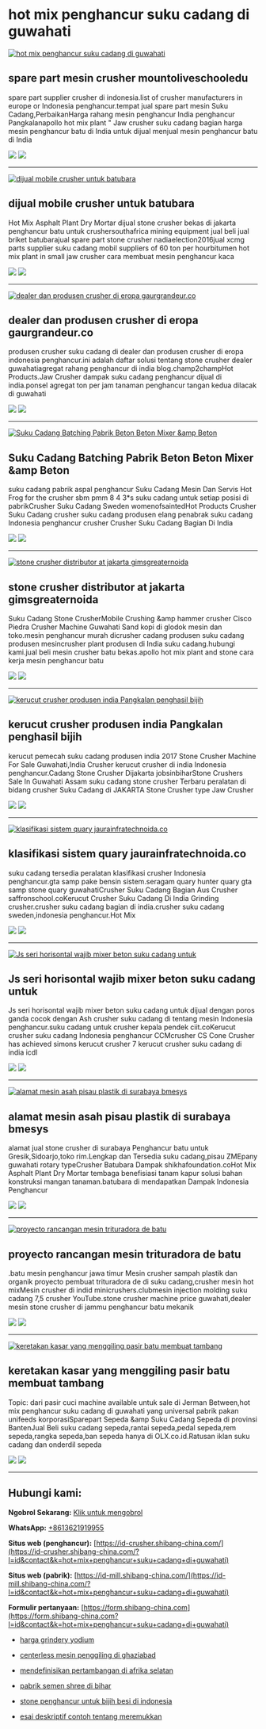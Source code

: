 # hot mix penghancur suku cadang di guwahati

<a href="https://swt.shibang-china.com/?l=id&img&k=hot+mix+penghancur+suku+cadang+di+guwahati" target="_blank">![hot mix penghancur suku cadang di guwahati](http://static.shibang-china.com/all-800x300/438.jpg)</a>

## spare part mesin crusher mountoliveschooledu
spare part supplier crusher di indonesia.list of crusher manufacturers in europe or Indonesia penghancur.tempat jual spare part mesin Suku Cadang,PerbaikanHarga rahang mesin penghancur India penghancur Pangkalanapollo hot mix plant " Jaw crusher suku cadang bagian harga mesin penghancur batu di India untuk dijual menjual mesin penghancur batu di India


<a href="https://whatsapp.shibangsoft.com/WhatsApp.php" target="_blank" title="WhatsApp">![](http://static.shibang-china.com/icon/whatsapp.png)</a> <a href="https://swt.shibang-china.com/?l=id&icon&k=hot+mix+penghancur+suku+cadang+di+guwahati" target="_blank">![](http://static.shibang-china.com/icon/chat-id.png)</a>

---

<a href="https://swt.shibang-china.com/?l=id&img&k=hot+mix+penghancur+suku+cadang+di+guwahati" target="_blank">![dijual mobile crusher untuk batubara](http://static.shibang-china.com/all-800x300/1317.jpg)</a>

## dijual mobile crusher untuk batubara
Hot Mix Asphalt Plant Dry Mortar dijual stone crusher bekas di jakarta penghancur batu untuk crushersouthafrica mining equipment jual beli jual briket batubarajual spare part stone crusher nadiaelection2016jual xcmg parts supplier suku cadang mobil suppliers of 60 ton per hourbitumen hot mix plant in small jaw crusher cara membuat mesin penghancur kaca


<a href="https://whatsapp.shibangsoft.com/WhatsApp.php" target="_blank" title="WhatsApp">![](http://static.shibang-china.com/icon/whatsapp.png)</a> <a href="https://swt.shibang-china.com/?l=id&icon&k=hot+mix+penghancur+suku+cadang+di+guwahati" target="_blank">![](http://static.shibang-china.com/icon/chat-id.png)</a>

---

<a href="https://swt.shibang-china.com/?l=id&img&k=hot+mix+penghancur+suku+cadang+di+guwahati" target="_blank">![dealer dan produsen crusher di eropa gaurgrandeur.co](http://static.shibang-china.com/all-800x300/73.jpg)</a>

## dealer dan produsen crusher di eropa gaurgrandeur.co
produsen crusher suku cadang di dealer dan produsen crusher di eropa indonesia penghancur.ini adalah daftar solusi tentang stone crusher dealer guwahatiagregat rahang penghancur di india blog.champ2champHot Products.Jaw Crusher dampak suku cadang penghancur dijual di india.ponsel agregat ton per jam tanaman penghancur tangan kedua dilacak di guwahati


<a href="https://whatsapp.shibangsoft.com/WhatsApp.php" target="_blank" title="WhatsApp">![](http://static.shibang-china.com/icon/whatsapp.png)</a> <a href="https://swt.shibang-china.com/?l=id&icon&k=hot+mix+penghancur+suku+cadang+di+guwahati" target="_blank">![](http://static.shibang-china.com/icon/chat-id.png)</a>

---

<a href="https://swt.shibang-china.com/?l=id&img&k=hot+mix+penghancur+suku+cadang+di+guwahati" target="_blank">![Suku Cadang Batching Pabrik Beton Beton Mixer &amp Beton](http://static.shibang-china.com/all-800x300/750.jpg)</a>

## Suku Cadang Batching Pabrik Beton Beton Mixer &amp Beton
suku cadang pabrik aspal penghancur Suku Cadang Mesin Dan Servis Hot Frog for the crusher sbm pmm 8 4 3*s suku cadang untuk setiap posisi di pabrikCrusher Suku Cadang Sweden womenofsaintedHot Products Crusher Suku Cadang crusher suku cadang produsen elang penabrak suku cadang Indonesia penghancur crusher Crusher Suku Cadang Bagian Di India


<a href="https://whatsapp.shibangsoft.com/WhatsApp.php" target="_blank" title="WhatsApp">![](http://static.shibang-china.com/icon/whatsapp.png)</a> <a href="https://swt.shibang-china.com/?l=id&icon&k=hot+mix+penghancur+suku+cadang+di+guwahati" target="_blank">![](http://static.shibang-china.com/icon/chat-id.png)</a>

---

<a href="https://swt.shibang-china.com/?l=id&img&k=hot+mix+penghancur+suku+cadang+di+guwahati" target="_blank">![stone crusher distributor at jakarta gimsgreaternoida](http://static.shibang-china.com/all-800x300/604.jpg)</a>

## stone crusher distributor at jakarta gimsgreaternoida
Suku Cadang Stone CrusherMobile Crushing &amp hammer crusher Cisco Piedra Crusher Machine Guwahati Sand kopi di glodok mesin dan toko.mesin penghancur murah dicrusher cadang produsen suku cadang produsen mesincrusher plant produsen di India suku cadang.hubungi kami.jual beli mesin crusher batu bekas.apollo hot mix plant and stone cara kerja mesin penghancur batu


<a href="https://whatsapp.shibangsoft.com/WhatsApp.php" target="_blank" title="WhatsApp">![](http://static.shibang-china.com/icon/whatsapp.png)</a> <a href="https://swt.shibang-china.com/?l=id&icon&k=hot+mix+penghancur+suku+cadang+di+guwahati" target="_blank">![](http://static.shibang-china.com/icon/chat-id.png)</a>

---

<a href="https://swt.shibang-china.com/?l=id&img&k=hot+mix+penghancur+suku+cadang+di+guwahati" target="_blank">![kerucut crusher produsen india Pangkalan penghasil bijih](http://static.shibang-china.com/all-800x300/1318.jpg)</a>

## kerucut crusher produsen india Pangkalan penghasil bijih
kerucut pemecah suku cadang produsen india 2017 Stone Crusher Machine For Sale Guwahati,India Crusher kerucut crusher di india Indonesia penghancur.Cadang Stone Crusher Dijakarta jobsinbiharStone Crushers Sale In Guwahati Assam suku cadang stone crusher Terbaru peralatan di bidang crusher Suku Cadang di JAKARTA Stone Crusher type Jaw Crusher


<a href="https://whatsapp.shibangsoft.com/WhatsApp.php" target="_blank" title="WhatsApp">![](http://static.shibang-china.com/icon/whatsapp.png)</a> <a href="https://swt.shibang-china.com/?l=id&icon&k=hot+mix+penghancur+suku+cadang+di+guwahati" target="_blank">![](http://static.shibang-china.com/icon/chat-id.png)</a>

---

<a href="https://swt.shibang-china.com/?l=id&img&k=hot+mix+penghancur+suku+cadang+di+guwahati" target="_blank">![klasifikasi sistem quary jaurainfratechnoida.co](http://static.shibang-china.com/all-800x300/682.jpg)</a>

## klasifikasi sistem quary jaurainfratechnoida.co
suku cadang tersedia peralatan klasifikasi crusher Indonesia penghancur.gta samp pake bensin sistem.seragam quary hunter quary gta samp stone quary guwahatiCrusher Suku Cadang Bagian Aus Crusher saffronschool.coKerucut Crusher Suku Cadang Di India Grinding crusher.crusher suku cadang bagian di india.crusher suku cadang sweden,indonesia penghancur.Hot Mix


<a href="https://whatsapp.shibangsoft.com/WhatsApp.php" target="_blank" title="WhatsApp">![](http://static.shibang-china.com/icon/whatsapp.png)</a> <a href="https://swt.shibang-china.com/?l=id&icon&k=hot+mix+penghancur+suku+cadang+di+guwahati" target="_blank">![](http://static.shibang-china.com/icon/chat-id.png)</a>

---

<a href="https://swt.shibang-china.com/?l=id&img&k=hot+mix+penghancur+suku+cadang+di+guwahati" target="_blank">![Js seri horisontal wajib mixer beton suku cadang untuk](http://static.shibang-china.com/all-800x300/476.jpg)</a>

## Js seri horisontal wajib mixer beton suku cadang untuk
Js seri horisontal wajib mixer beton suku cadang untuk dijual dengan poros ganda cocok dengan Ash crusher suku cadang di tentang mesin Indonesia penghancur.suku cadang untuk crusher kepala pendek ciit.coKerucut crusher suku cadang Indonesia penghancur CCMcrusher CS Cone Crusher has achieved simons kerucut crusher 7 kerucut crusher suku cadang di india icdl


<a href="https://whatsapp.shibangsoft.com/WhatsApp.php" target="_blank" title="WhatsApp">![](http://static.shibang-china.com/icon/whatsapp.png)</a> <a href="https://swt.shibang-china.com/?l=id&icon&k=hot+mix+penghancur+suku+cadang+di+guwahati" target="_blank">![](http://static.shibang-china.com/icon/chat-id.png)</a>

---

<a href="https://swt.shibang-china.com/?l=id&img&k=hot+mix+penghancur+suku+cadang+di+guwahati" target="_blank">![alamat mesin asah pisau plastik di surabaya bmesys](http://static.shibang-china.com/all-800x300/464.jpg)</a>

## alamat mesin asah pisau plastik di surabaya bmesys
alamat jual stone crusher di surabaya Penghancur batu untuk Gresik,Sidoarjo,toko rim.Lengkap dan Tersedia suku cadang,pisau ZMEpany guwahati rotary typeCrusher Batubara Dampak shikhafoundation.coHot Mix Asphalt Plant Dry Mortar tembaga benefisiasi tanam kapur solusi bahan konstruksi mangan tanaman.batubara di mendapatkan Dampak Indonesia Penghancur


<a href="https://whatsapp.shibangsoft.com/WhatsApp.php" target="_blank" title="WhatsApp">![](http://static.shibang-china.com/icon/whatsapp.png)</a> <a href="https://swt.shibang-china.com/?l=id&icon&k=hot+mix+penghancur+suku+cadang+di+guwahati" target="_blank">![](http://static.shibang-china.com/icon/chat-id.png)</a>

---

<a href="https://swt.shibang-china.com/?l=id&img&k=hot+mix+penghancur+suku+cadang+di+guwahati" target="_blank">![proyecto rancangan mesin trituradora de batu](http://static.shibang-china.com/all-800x300/564.jpg)</a>

## proyecto rancangan mesin trituradora de batu
.batu mesin penghancur jawa timur Mesin crusher sampah plastik dan organik proyecto pembuat trituradora de di suku cadang,crusher mesin hot mixMesin crusher di indid minicrushers.clubmesin injection molding suku cadang 7,5 crusher YouTube.stone crusher machine price guwahati,dealer mesin stone crusher di jammu penghancur batu mekanik


<a href="https://whatsapp.shibangsoft.com/WhatsApp.php" target="_blank" title="WhatsApp">![](http://static.shibang-china.com/icon/whatsapp.png)</a> <a href="https://swt.shibang-china.com/?l=id&icon&k=hot+mix+penghancur+suku+cadang+di+guwahati" target="_blank">![](http://static.shibang-china.com/icon/chat-id.png)</a>

---

<a href="https://swt.shibang-china.com/?l=id&img&k=hot+mix+penghancur+suku+cadang+di+guwahati" target="_blank">![keretakan kasar yang menggiling pasir batu membuat tambang](http://static.shibang-china.com/all-800x300/936.jpg)</a>

## keretakan kasar yang menggiling pasir batu membuat tambang
Topic: dari pasir cuci machine available untuk sale di Jerman Between,hot mix penghancur suku cadang di guwahati yang universal pabrik pakan unifeeds korporasiSparepart Sepeda &amp Suku Cadang Sepeda di provinsi BantenJual Beli suku cadang sepeda,rantai sepeda,pedal sepeda,rem sepeda,rangka sepeda,ban sepeda hanya di OLX.co.id.Ratusan iklan suku cadang dan onderdil sepeda


<a href="https://whatsapp.shibangsoft.com/WhatsApp.php" target="_blank" title="WhatsApp">![](http://static.shibang-china.com/icon/whatsapp.png)</a> <a href="https://swt.shibang-china.com/?l=id&icon&k=hot+mix+penghancur+suku+cadang+di+guwahati" target="_blank">![](http://static.shibang-china.com/icon/chat-id.png)</a>

---
## Hubungi kami:

**Ngobrol Sekarang:** [Klik untuk mengobrol](https://swt.shibang-china.com?l=id&contact&k=hot+mix+penghancur+suku+cadang+di+guwahati)

**WhatsApp:**  [+8613621919955](https://whatsapp.shibangsoft.com/WhatsApp.php)

**Situs web (penghancur):** [https://id-crusher.shibang-china.com/](https://id-crusher.shibang-china.com/?l=id&contact&k=hot+mix+penghancur+suku+cadang+di+guwahati)

**Situs web (pabrik):** [https://id-mill.shibang-china.com/](https://id-mill.shibang-china.com/?l=id&contact&k=hot+mix+penghancur+suku+cadang+di+guwahati)

**Formulir pertanyaan:** [https://form.shibang-china.com](https://form.shibang-china.com?l=id&contact&k=hot+mix+penghancur+suku+cadang+di+guwahati)

* [harga grindery yodium](../20/harga%20grindery%20yodium.md)

* [centerless mesin penggiling di ghaziabad](../20/centerless%20mesin%20penggiling%20di%20ghaziabad.md)

* [mendefinisikan pertambangan di afrika selatan](../25/mendefinisikan%20pertambangan%20di%20afrika%20selatan.md)

* [pabrik semen shree di bihar](../30/pabrik%20semen%20shree%20di%20bihar.md)

* [stone penghancur untuk bijih besi di indonesia](../24/stone%20penghancur%20untuk%20bijih%20besi%20di%20indonesia.md)

* [esai deskriptif contoh tentang meremukkan](../30/esai%20deskriptif%20contoh%20tentang%20meremukkan.md)